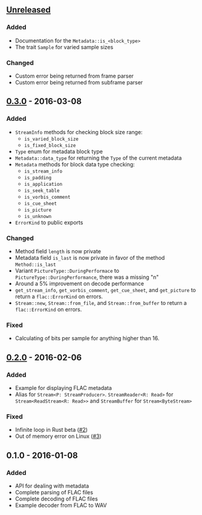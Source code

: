 ## [Unreleased]

### Added

* Documentation for the `Metadata::is_<block_type>`
* The trait `Sample` for varied sample sizes

### Changed

* Custom error being returned from frame parser
* Custom error being returned from subframe parser

## [0.3.0] - 2016-03-08

### Added

* `StreamInfo` methods for checking block size range:
  - `is_varied_block_size`
  - `is_fixed_block_size`
* `Type` enum for metadata block type
* `Metadata::data_type` for returning the `Type` of the current metadata
* `Metadata` methods for block data type checking:
  - `is_stream_info`
  - `is_padding`
  - `is_application`
  - `is_seek_table`
  - `is_vorbis_comment`
  - `is_cue_sheet`
  - `is_picture`
  - `is_unknown`
* `ErrorKind` to public exports

### Changed

* Method field `length` is now private
* Metadata field `is_last` is now private in favor of the method
  `Method::is_last`
* Variant `PictureType::DuringPerformace` to
  `PictureType::DuringPerformance`, there was a missing "n"
* Around a 5% improvement on decode performance
* `get_stream_info`, `get_vorbis_comment`, `get_cue_sheet`, and
  `get_picture` to return a `flac::ErrorKind` on errors.
* `Stream::new`, `Stream::from_file`, and `Stream::from_buffer` to
  return a `flac::ErrorKind` on errors.

### Fixed

* Calculating of bits per sample for anything higher than 16.

## [0.2.0] - 2016-02-06

### Added

* Example for displaying FLAC metadata
* Alias for `Stream<P: StreamProducer>`. `StreamReader<R: Read>` for
  `Stream<ReadStream<R: Read>>` and `StreamBuffer` for
  `Stream<ByteStream>`

### Fixed

* Infinite loop in Rust beta
  ([#2](https://github.com/sourrust/flac/issues/2))
* Out of memory error on Linux
  ([#3](https://github.com/sourrust/flac/issues/3))

## 0.1.0 - 2016-01-08

### Added

* API for dealing with metadata
* Complete parsing of FLAC files
* Complete decoding of FLAC files
* Example decoder from FLAC to WAV

[Unreleased]: https://github.com/sourrust/flac/compare/v0.3.0...HEAD
[0.2.0]: https://github.com/sourrust/flac/compare/v0.1.0...v0.2.0
[0.3.0]: https://github.com/sourrust/flac/compare/v0.2.0...v0.3.0
